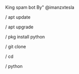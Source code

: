 King spam bot By" @imanzxtesla 

/ apt update

/ apt upgrade

/ pkg install python

/ git clone

/ cd 

/ python
